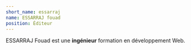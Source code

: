 ```yaml
---
short_name: essarraj
name: ESSARRAJ fouad
position: Éditeur
---
```

ESSARRAJ Fouad est une **ingénieur** formation en développement Web.